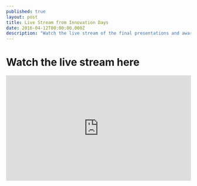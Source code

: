 ```yaml
---
published: true
layout: post
title: Live Stream from Innovation Days
date: 2016-04-12T00:00:00.000Z
description: "Watch the live stream of the final presentations and award show"
---
```


# Watch the live stream here


<div class="padder"> <div class="video-container"> <iframe src="http://video.netcom.no/v.ihtml/player.html?token=b8d5cbfe9bd01ae74f5e&live%5fid=13267145&source=embed" frameborder="0" border="0" scrolling="no" allowfullscreen="1" mozallowfullscreen="1" webkitallowfullscreen="1"></iframe> </div> </div>


<style type="text/css">
.video-container {
	width: 100%;
	height: 0;
    padding-top: 20px;
    position: relative;
    width: 100%;
    padding-bottom: 53%;
    box-sizing: border-box;
}

.video-container iframe {
    width: 100%;
    height: 100%;
    border: 0;
    left: 0;
    top: 0;
    position: absolute;
}

</style>
